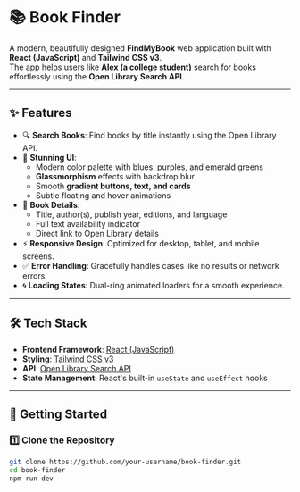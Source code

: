 # 📚 Book Finder

A modern, beautifully designed **FindMyBook** web application built with **React (JavaScript)** and **Tailwind CSS v3**.  
The app helps users like **Alex (a college student)** search for books effortlessly using the **Open Library Search API**.  

---

## ✨ Features

- 🔍 **Search Books**: Find books by title instantly using the Open Library API.  
- 🎨 **Stunning UI**:  
  - Modern color palette with blues, purples, and emerald greens  
  - **Glassmorphism** effects with backdrop blur  
  - Smooth **gradient buttons, text, and cards**  
  - Subtle floating and hover animations  
- 📖 **Book Details**:  
  - Title, author(s), publish year, editions, and language  
  - Full text availability indicator  
  - Direct link to Open Library details  
- ⚡ **Responsive Design**: Optimized for desktop, tablet, and mobile screens.  
- ✅ **Error Handling**: Gracefully handles cases like no results or network errors.  
- 🌀 **Loading States**: Dual-ring animated loaders for a smooth experience.  

---

## 🛠️ Tech Stack

- **Frontend Framework**: [React (JavaScript)](https://react.dev/)  
- **Styling**: [Tailwind CSS v3](https://tailwindcss.com/)  
- **API**: [Open Library Search API](https://openlibrary.org/dev/docs/api/search)  
- **State Management**: React's built-in `useState` and `useEffect` hooks  

---

## 🚀 Getting Started

### 1️⃣ Clone the Repository
```bash
git clone https://github.com/your-username/book-finder.git
cd book-finder
npm run dev 
